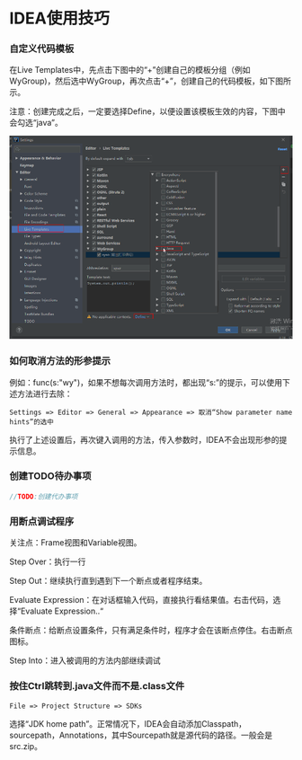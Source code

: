 # IDEA使用技巧



### 自定义代码模板

在Live Templates中，先点击下图中的“+”创建自己的模板分组（例如WyGroup)，然后选中WyGroup，再次点击“+”，创建自己的代码模板，如下图所示。

注意：创建完成之后，一定要选择Define，以便设置该模板生效的内容，下图中会勾选“java”。

![daimamuban](assets/daimamuban.png)



### 如何取消方法的形参提示

例如：func(s:"wy")，如果不想每次调用方法时，都出现“s:”的提示，可以使用下述方法进行去除：

```
Settings => Editor => General => Appearance => 取消“Show parameter name hints”的选中
```

执行了上述设置后，再次键入调用的方法，传入参数时，IDEA不会出现形参的提示信息。



### 创建TODO待办事项

```java
//TODO:创建代办事项
```



### 用断点调试程序

关注点：Frame视图和Variable视图。

Step Over：执行一行

Step Out：继续执行直到遇到下一个断点或者程序结束。

Evaluate Expression：在对话框输入代码，直接执行看结果值。右击代码，选择“Evaluate Expression..“

条件断点：给断点设置条件，只有满足条件时，程序才会在该断点停住。右击断点图标。

Step Into：进入被调用的方法内部继续调试

 

### 按住Ctrl跳转到.java文件而不是.class文件

```
File => Project Structure => SDKs 
```

选择“JDK home path”。正常情况下，IDEA会自动添加Classpath，sourcepath，Annotations，其中Sourcepath就是源代码的路径。一般会是src.zip。





